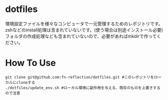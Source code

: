 # dotfiles
環境設定ファイルを様々なコンピュータで一元管理するためのレポジトリです。  
zshなどのinstall処理は含まれていないです。(使う場合は別途インストール必要)  
フォルダの作成処理なども含まれていないので、必要があればmkdirで作ってください。

# How To Use
```
git clone git@github.com:fn-reflection/dotfiles.git #このレポジトリをローカルにcloneする
./dotfiles/update_env.sh #ローカル環境に副作用を与える、既存のものを上書きするので注意
```
